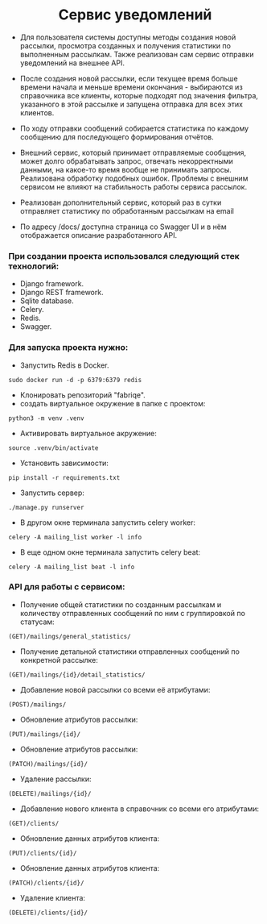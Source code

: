 <h1 align="center">Сервис уведомлений</h1>

- Для пользователя системы доступны методы создания новой рассылки, просмотра созданных и получения статистики по выполненным рассылкам. Также реализован сам сервис отправки уведомлений на внешнее API.

- После создания новой рассылки, если текущее время больше времени начала и меньше времени окончания - выбираются из справочника все клиенты, которые подходят под значения фильтра, указанного в этой рассылке и запущена отправка для всех этих клиентов.

- По ходу отправки сообщений собирается статистика по каждому сообщению для последующего формирования отчётов.

- Внешний сервис, который принимает отправляемые сообщения, может долго обрабатывать запрос, отвечать некорректными данными, на какое-то время вообще не принимать запросы. Реализована обработку подобных ошибок. Проблемы с внешним сервисом не влияют на стабильность работы сервиса рассылок.

- Реализован дополнительный сервис, который раз в сутки отправляет статистику по обработанным рассылкам на email

- По адресу /docs/ доступна страница со Swagger UI и в нём отображается описание разработанного API.

### При создании проекта использовался следующий стек технологий:
- Django framework.
- Django REST framework.
- Sqlite database.
- Celery.
- Redis.
- Swagger.

### Для запуска проекта нужно:
- Запустить Redis в Docker.
```
sudo docker run -d -p 6379:6379 redis
```
- Клонировать репозиторий "fabriqe".
- создать виртуальное окружение в папке с проектом:
```
python3 -m venv .venv
```
- Активировать виртуальное акружение:
```
source .venv/bin/activate
```
- Установить зависимости:
```
pip install -r requirements.txt
```
- Запустить сервер:
```
./manage.py runserver
```
- В другом окне терминала запустить celery worker:
```
celery -A mailing_list worker -l info
```
- В еще одном окне терминала запустить celery beat:
```
celery -A mailing_list beat -l info
```
### API для работы с сервисом:
- Получение общей статистики по созданным рассылкам и количеству отправленных сообщений по ним с группировкой по статусам:
```
(GET)/mailings/general_statistics/
```
- Получение детальной статистики отправленных сообщений по конкретной рассылке:
```
(GET)/mailings/{id}/detail_statistics/
```
- Добавление новой рассылки со всеми её атрибутами:
```
(POST)/mailings/
```
- Обновление атрибутов рассылки:
```
(PUT)/mailings/{id}/
```
- Обновление атрибутов рассылки:
```
(PATCH)/mailings/{id}/
```
- Удаление рассылки:
```
(DELETE)/mailings/{id}/
```
- Добавление нового клиента в справочник со всеми его атрибутами:
```
(GET)/clients/
```
- Обновление данных атрибутов клиента:
```
(PUT)/clients/{id}/
```
- Обновление данных атрибутов клиента:
```
(PATCH)/clients/{id}/
```
- Удаление клиента:
```
(DELETE)/clients/{id}/
```


